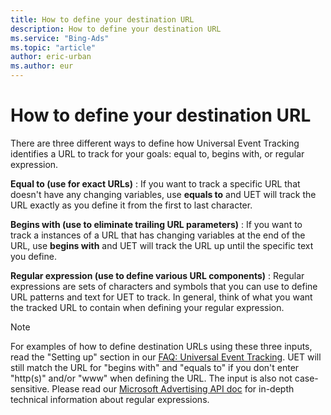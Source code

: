 ```yaml
---
title: How to define your destination URL
description: How to define your destination URL
ms.service: "Bing-Ads"
ms.topic: "article"
author: eric-urban
ms.author: eur
---
```


# How to define your destination URL

There are three different ways to define how Universal Event Tracking identifies a URL to track for your goals: equal to, begins with, or regular expression.

**Equal to (use for exact URLs)** : If you want to track a specific URL that doesn't have any changing variables, use **equals to** and UET will track the URL exactly as you define it from the first to last character.

**Begins with (use to eliminate trailing URL parameters)** : If you want to track a instances of a URL that has changing variables at the end of the URL, use **begins with** and UET will track the URL up until the specific text you define.

**Regular expression (use to define various URL components)** : Regular expressions are sets of characters and symbols that you can use to define URL patterns and text for UET to track. In general, think of what you want the tracked URL to contain when defining your regular expression.

> [!NOTE]
> For examples of how to define destination URLs using these three inputs, read the "Setting up" section in our [FAQ: Universal Event Tracking](../hlp_BA_CONC_UET_FAQ.md).
> UET will still match the URL for "begins with" and "equals to" if you don't enter "http(s)" and/or "www" when defining the URL. The input is also not case-sensitive.
> Please read our [Microsoft Advertising API doc](https://go.microsoft.com/fwlink?LinkId=512213) for in-depth technical information about regular expressions.


